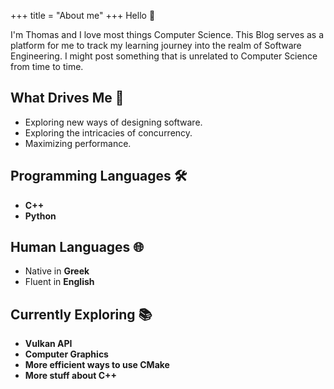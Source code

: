 +++
title = "About me"
+++
Hello 👋

I'm Thomas and I love most things Computer Science. 
This Blog serves as a platform for me to track my learning journey into the realm of Software Engineering.
I might post something that is unrelated to Computer Science from time to time.

## What Drives Me 🚀
- Exploring new ways of designing software.
- Exploring the intricacies of concurrency.
- Maximizing performance.

## Programming Languages 🛠️
- **C++**
- **Python**

## Human Languages 🌐
- Native in **Greek**
- Fluent in **English**

## Currently Exploring 📚
- **Vulkan API**
- **Computer Graphics**
- **More efficient ways to use CMake**
- **More stuff about C++**